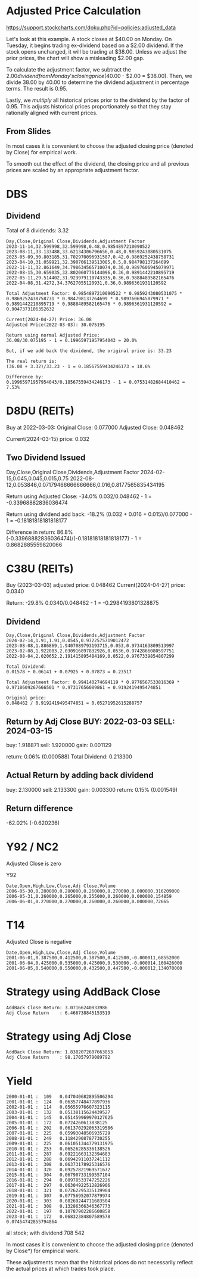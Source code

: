 # Adjusted Price Calculation

https://support.stockcharts.com/doku.php?id=policies:adjusted_data

Let's look at this example. A stock closes at $40.00 on Monday. On Tuesday, it begins trading ex-dividend based on a $2.00 dividend. If the stock opens unchanged, it will be trading at $38.00. Unless we adjust the prior prices, the chart will show a misleading $2.00 gap.

To calculate the adjustment factor, we subtract the $2.00 dividend from Monday's closing price ($40.00 - $2.00 = $38.00). Then, we divide 38.00 by 40.00 to determine the dividend adjustment in percentage terms. The result is 0.95.

Lastly, we _multiply_ all historical prices prior to the dividend by the factor of 0.95. This adjusts historical prices proportionately so that they stay rationally aligned with current prices.

## From Slides

In most cases it is convenient to choose the adjusted closing price (denoted by Close) for empirical work.

To smooth out the effect of the dividend, the closing price and all previous prices are scaled by an appropriate adjustment factor.

# DBS

## Dividend

Total of 8 dividends: 3.32

```
Day,Close,Original Close,Dividends,Adjustment Factor
2023-11-14,32.599998,32.599998,0.48,0.9854897210090522
2023-08-11,33.133488,33.62134306796656,0.48,0.9859243080531075
2023-05-09,30.803185,31.702970096931587,0.42,0.9869252438758731
2023-04-10,31.059921,32.390706139513085,0.5,0.984798137264699
2022-11-11,32.861649,34.798634565710074,0.36,0.9897606945079971
2022-08-15,30.659035,32.802060776144096,0.36,0.9891442210895719
2022-05-11,29.514402,31.923979110743335,0.36,0.9888489582165476
2022-04-08,31.4272,34.37627055120931,0.36,0.9896361931120592

Total Adjustment Factor: 0.9854897210090522 * 0.9859243080531075 * 0.9869252438758731 * 0.984798137264699 * 0.9897606945079971 * 0.9891442210895719 * 0.9888489582165476 * 0.9896361931120592 = 0.9047373106352632

Current(2024-04-27) Price: 36.08
Adjusted Price(2022-03-03): 30.075195

Return using normal Adjusted Price:
36.08/30.075195 - 1 = 0.19965971957954043 = 20.0%

But, if we add back the dividend, the original price is: 33.23

The real return is:
(36.08 + 3.32)/33.23 - 1 = 0.18567559434246173 = 18.6%

Difference by:
0.19965971957954043/0.18567559434246173 - 1 = 0.07531482684410462 = 7.53%
```

# D8DU (REITs)

Buy at 2022-03-03:
Original Close: 0.077000
Adjusted Close: 0.048462

Current(2024-03-15) price: 0.032

## Two Dividend Issued

Day,Close,Original Close,Dividends,Adjustment Factor
2024-02-15,0.045,0.045,0.015,0.75
2022-08-12,0.053846,0.07179466666666666,0.016,0.8177565835434195

Return using Adjusted Close: -34.0%
0.032/0.048462 - 1 = -0.33968882836036474

Return using dividend add back: -18.2%
(0.032 + 0.016 + 0.015)/0.077000 - 1 = -0.18181818181818177

Difference in return: 86.8%
(-0.33968882836036474)/(-0.18181818181818177) - 1 = 0.8682885559820066

# C38U (REITs)

Buy (2023-03-03) adjusted price: 0.048462
Current(2024-04-27) price: 0.0340

Return: -29.8%
0.0340/0.048462 - 1 = -0.2984193801328875

## Dividend

```
Day,Close,Original Close,Dividends,Adjustment Factor
2024-02-14,1.91,1.91,0.0545,0.9722575719012472
2023-08-08,1.886869,1.9407089793193715,0.053,0.9734163809513997
2023-02-08,1.922083,2.030916897832926,0.0536,0.9742866080597751
2022-08-04,2.020652,2.191415895484169,0.0522,0.9767339854807299

Total Dividend:
0.01578 + 0.06141 + 0.07925 + 0.07873 = 0.23517

Total Adjustment Factor: 0.994140274694119 * 0.9776567533816369 * 0.9718609267666501 * 0.97317656089861 = 0.9192419495474851

Original price:
0.048462 / 0.9192419495474851 = 0.05271952615288757
```

## Return by Adj Close BUY: 2022-03-03 SELL: 2024-03-15
buy: 1.918871 sell: 1.920000 gain: 0.001129

return: 0.06% (0.000588)
Total Dividend: 0.213300

## Actual Return by adding back dividend
buy: 2.130000 sell: 2.133300 gain: 0.003300
return: 0.15% (0.001549)

## Return difference
-62.02% (-0.620236)

# Y92 / NC2

Adjusted Close is zero

Y92

```csv
Date,Open,High,Low,Close,Adj Close,Volume
2006-05-30,0.280000,0.280000,0.260000,0.270000,0.000000,316209000
2006-05-31,0.260000,0.265000,0.255000,0.260000,0.000000,154859
2006-06-01,0.270000,0.270000,0.260000,0.260000,0.000000,72665
```

# T14

Adjusted Close is negative

```csv
Date,Open,High,Low,Close,Adj Close,Volume
2001-06-01,0.387500,0.412500,0.387500,0.412500,-0.000011,68552000
2001-06-04,0.425000,0.535000,0.425000,0.530000,-0.000014,160426000
2001-06-05,0.540000,0.550000,0.432500,0.447500,-0.000012,134070000
```

# Strategy using AddBack Close

```
AddBack Close Return: 3.07166240833986
Adj Close Return    : 6.466738845153519
```

# Strategy using Adj Close

```
AddBack Close Return: 1.8382072607663853
Adj Close Return    : 98.17057979089792
```

# Yield

```
2000-01-01 :  109   0.047040682895506294
2001-01-01 :  124   0.06357748477897936
2002-01-01 :  114   0.05655976607323115
2003-01-01 :  132   0.05138115624439527
2004-01-01 :  145   0.051459969970127625
2005-01-01 :  172   0.0724260613838125
2006-01-01 :  202   0.061370292063319586
2007-01-01 :  225   0.05993048506935729
2008-01-01 :  249   0.11842908787730255
2009-01-01 :  225   0.061051344779131975
2010-01-01 :  253   0.06526285336138526
2011-01-01 :  287   0.09221663132394683
2012-01-01 :  288   0.06942911037241112
2013-01-01 :  308   0.06373178925316576
2014-01-01 :  320   0.09257821969571672
2015-01-01 :  304   0.06790733199557104
2016-01-01 :  294   0.08978533747252226
2017-01-01 :  297   0.06304922512826906
2018-01-01 :  321   0.07262295335139904
2019-01-01 :  307   0.07756952077879974
2020-01-01 :  303   0.08269244711683504
2021-01-01 :  308   0.13286366346367773
2022-01-01 :  197   0.10787902286600858
2023-01-01 :  172   0.06832384807589578
0.07454742855794864
```

all stock; with dividend
708 542

In most cases it is convenient to choose the adjusted closing price (denoted by Close\*) for empirical work.

These adjustments mean that the historical prices do not necessarily reflect the actual prices at which trades took place.
